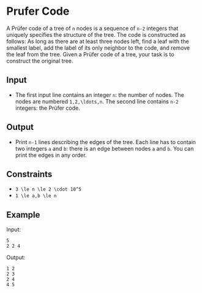 # Prufer Code 

A Prüfer code of a tree of ```n``` nodes is a sequence of ```n-2``` integers that uniquely specifies the structure of the tree.
The code is constructed as follows: As long as there are at least three nodes left, find a leaf with the smallest label, add the label of its only neighbor to the code, and remove the leaf from the tree.
Given a Prüfer code of a tree, your task is to construct the original tree.
## Input
- The first input line contains an integer ```n```: the number of nodes. The nodes are numbered ```1,2,\ldots,n```.
The second line contains ```n-2``` integers: the Prüfer code.
## Output
- Print ```n-1``` lines describing the edges of the tree. Each line has to contain two integers ```a``` and ```b```: there is an edge between nodes ```a``` and ```b```. You can print the edges in any order.
## Constraints

- ```3 \le n \le 2 \cdot 10^5```
- ```1 \le a,b \le n```

## Example
Input:
```
5
2 2 4
```

Output:
```
1 2
2 3
2 4
4 5
```
